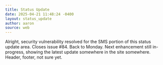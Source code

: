 ```yaml
---
title: Status Update
date: 2025-04-21 11:48:24 -0400
layout: status_update
author: aaron
source: web
---
```

Alright, security vulnerability resolved for the SMS portion of this status update area. Closes issue #84. Back to Monday. Next enhancement still in-progress, showing the latest update somewhere in the site somewhere. Header, footer, not sure yet. 
